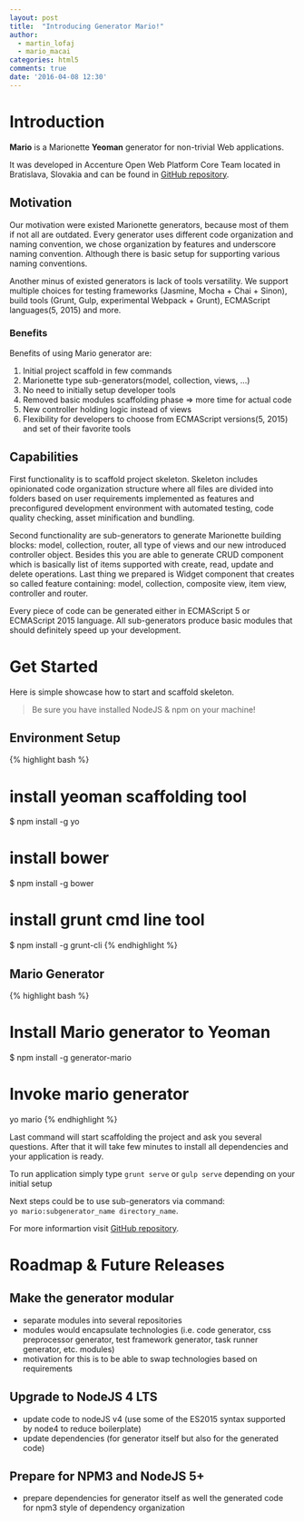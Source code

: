 ```yaml
---
layout: post
title:  "Introducing Generator Mario!"
author: 
  - martin_lofaj
  - mario_macai
categories: html5
comments: true
date: '2016-04-08 12:30'
---
```

# Introduction

**Mario** is a Marionette **Yeoman** generator for non-trivial Web applications.

It was developed in Accenture Open Web Platform Core Team located in Bratislava, Slovakia and can be found in [GitHub repository](https://github.com/Accenture/generator-mario).

## Motivation

Our motivation were existed Marionette generators, because most of them if not all are outdated. Every generator uses different code organization and naming convention, we chose organization by features and underscore naming convention. Although there is basic setup for supporting various naming conventions.

Another minus of existed generators is lack of tools versatility. We support multiple choices for testing frameworks (Jasmine, Mocha + Chai + Sinon), build tools (Grunt, Gulp, experimental Webpack + Grunt), ECMAScript languages(5, 2015) and more.

### Benefits

Benefits of using Mario generator are:
1. Initial project scaffold in few commands
2. Marionette type sub-generators(model, collection, views, ...)
3. No need to initially setup developer tools
4. Removed basic modules scaffolding phase => more time for actual code
5. New controller holding logic instead of views
6. Flexibility for developers to choose from ECMAScript versions(5, 2015) and set of their favorite tools

## Capabilities

First functionality is to scaffold project skeleton. Skeleton includes opinionated code organization structure where all files are divided into folders based on user requirements implemented as features and preconfigured development environment with automated testing, code quality checking, asset minification and bundling.

Second functionality are sub-generators to generate Marionette building blocks: model, collection, router, all type of views and our new introduced controller object. Besides this you are able to generate CRUD component which is basically list of items supported with create, read, update and delete operations. Last thing we prepared is Widget component that creates so called feature containing: model, collection, composite view, item view, controller and router.  

Every piece of code can be generated either in ECMAScript 5 or ECMAScript 2015 language. All sub-generators produce basic modules that should definitely speed up your development.

# Get Started

Here is simple showcase how to start and scaffold skeleton.

> Be sure you have installed NodeJS & npm on your machine!

## Environment Setup

{% highlight bash %}
# install yeoman scaffolding tool
$ npm install -g yo

# install bower
$ npm install -g bower

# install grunt cmd line tool
$ npm install -g grunt-cli
{% endhighlight %}

## Mario Generator

{% highlight bash %}
# Install Mario generator to Yeoman
$ npm install -g generator-mario

# Invoke mario generator
yo mario
{% endhighlight %}

Last command will start scaffolding the project and ask you several questions. After that it will take few minutes to install all dependencies and your application is ready.

To run application simply type
`grunt serve` or `gulp serve` depending on your initial setup

Next steps could be to use sub-generators via command:  
`yo mario:subgenerator_name directory_name`.  

For more informartion visit [GitHub repository](https://github.com/Accenture/generator-mario).

# Roadmap & Future Releases

## Make the generator modular

- separate modules into several repositories
- modules would encapsulate technologies (i.e. code generator, css preprocessor generator, test framework generator, task runner generator, etc. modules)
- motivation for this is to be able to swap technologies based on requirements

## Upgrade to NodeJS 4 LTS

- update code to nodeJS v4 (use some of the ES2015 syntax supported by node4 to reduce boilerplate)
- update dependencies (for generator itself but also for the generated code)

## Prepare for NPM3 and NodeJS 5+

- prepare dependencies for generator itself as well the generated code for npm3 style of dependency organization
